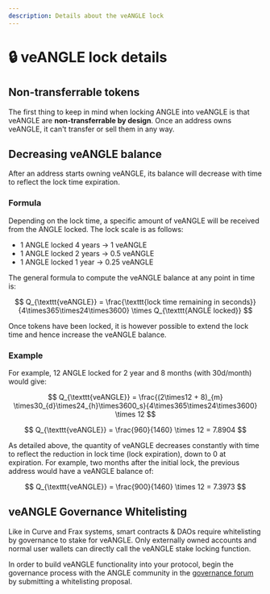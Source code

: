 ```yaml
---
description: Details about the veANGLE lock
---
```


# 🔒 veANGLE lock details

## Non-transferrable tokens

The first thing to keep in mind when locking ANGLE into veANGLE is that veANGLE are **non-transferrable by design**. Once an address owns veANGLE, it can't transfer or sell them in any way.

## Decreasing veANGLE balance

After an address starts owning veANGLE, its balance will decrease with time to reflect the lock time expiration.

### Formula

Depending on the lock time, a specific amount of veANGLE will be received from the ANGLE locked. The lock scale is as follows:

- 1 ANGLE locked 4 years → 1 veANGLE
- 1 ANGLE locked 2 years → 0.5 veANGLE
- 1 ANGLE locked 1 year → 0.25 veANGLE

The general formula to compute the veANGLE balance at any point in time is:

$$
Q_{\texttt{veANGLE}} =
\frac{\texttt{lock time remaining in seconds}}{4\times365\times24\times3600}
\times Q_{\texttt{ANGLE locked}}
$$

Once tokens have been locked, it is however possible to extend the lock time and hence increase the veANGLE balance.

### Example

For example, 12 ANGLE locked for 2 year and 8 months (with 30d/month) would give:

$$
Q_{\texttt{veANGLE}} =
\frac{(2\times12 + 8)_{m}
\times30_{d}\times24_{h}\times3600_s}{4\times365\times24\times3600}
\times 12
$$

$$
Q_{\texttt{veANGLE}} =
\frac{960}{1460} \times 12 =
7.8904
$$

As detailed above, the quantity of veANGLE decreases constantly with time to reflect the reduction in lock time (lock expiration), down to 0 at expiration. For example, two months after the initial lock, the previous address would have a veANGLE balance of:

$$
Q_{\texttt{veANGLE}} =
\frac{900}{1460} \times 12 =
7.3973
$$

## veANGLE Governance Whitelisting

Like in Curve and Frax systems, smart contracts & DAOs require whitelisting by governance to stake for veANGLE. Only externally owned accounts and normal user wallets can directly call the veANGLE stake locking function.

In order to build veANGLE functionality into your protocol, begin the governance process with the ANGLE community in the [governance forum](https://gov.angle.money) by submitting a whitelisting proposal.
